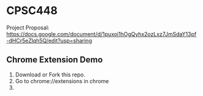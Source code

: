 # CPSC448

Project Proposal: https://docs.google.com/document/d/1puxoi1hOgQyhx2ozLxz7JmSdaY13pf-dHCr5eZlqh5Q/edit?usp=sharing

## Chrome Extension Demo

1. Download or Fork this repo. 
2. Go to chrome://extensions in chrome
3. 
